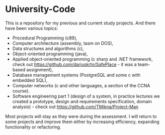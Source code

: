 # University-Code
This is a repository for my previous and current study projects. And there have been various topics: 
 * Procedural Programming (c89), 
 * Computer architecture (assembly, tasm on DOS),
 * Data structures and algorithms (c),
 * Object-oriented programming (java),
 * Applied object-oriented programming (c sharp and .NET framework, check out <https://github.com/dariuskrtn/SafePlace> - it was a team-based assignment),
 * Database management systems (PostgreSQL and some c with embedded SQL),
 * Computer networks (c and other languages, a section of the CCNA course).
 * Software engineering part 1 (design of a system, in practice lectures we created a prototype, design and requirements specification, domain analysis) - check out <https://github.com/TMikna/Project-Man>
 
 Most projects will stay as they were during the assessment. I will return to some projects and improve them either by increasing efficiency, expanding functionality or refactoring.

